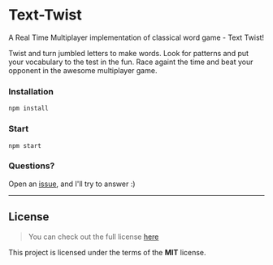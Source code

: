 Text-Twist
===
A Real Time Multiplayer implementation of classical word game - Text Twist!

Twist and turn jumbled letters to make words. Look for patterns and put your vocabulary to the test in the fun.
Race againt the time and beat your opponent in the awesome multiplayer game.

### Installation
```
npm install
```

### Start
```
npm start
```


### Questions?
Open an [issue](https://github.com/anas005/text-twist/issues), and I'll try to answer :)

---

## License
>You can check out the full license [here](https://github.com/anas005/text-twist/blob/master/LICENSE)

This project is licensed under the terms of the **MIT** license.
